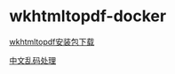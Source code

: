 # wkhtmltopdf-docker

[wkhtmltopdf安装包下载](https://wkhtmltopdf.org/downloads.html)

[中文乱码处理](http://gnixner.com/hallo-ninja-986.html)